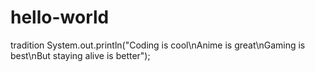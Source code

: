 # hello-world
tradition
System.out.println("Coding is cool\nAnime is great\nGaming is best\nBut staying alive is better");
